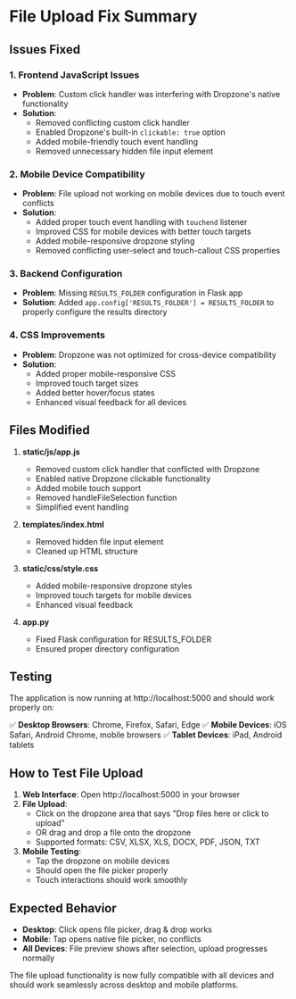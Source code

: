 # File Upload Fix Summary

## Issues Fixed

### 1. **Frontend JavaScript Issues**
- **Problem**: Custom click handler was interfering with Dropzone's native functionality
- **Solution**: 
  - Removed conflicting custom click handler
  - Enabled Dropzone's built-in `clickable: true` option
  - Added mobile-friendly touch event handling
  - Removed unnecessary hidden file input element

### 2. **Mobile Device Compatibility**
- **Problem**: File upload not working on mobile devices due to touch event conflicts
- **Solution**:
  - Added proper touch event handling with `touchend` listener
  - Improved CSS for mobile devices with better touch targets
  - Added mobile-responsive dropzone styling
  - Removed conflicting user-select and touch-callout CSS properties

### 3. **Backend Configuration**
- **Problem**: Missing `RESULTS_FOLDER` configuration in Flask app
- **Solution**: Added `app.config['RESULTS_FOLDER'] = RESULTS_FOLDER` to properly configure the results directory

### 4. **CSS Improvements**
- **Problem**: Dropzone was not optimized for cross-device compatibility
- **Solution**:
  - Added proper mobile-responsive CSS
  - Improved touch target sizes
  - Added better hover/focus states
  - Enhanced visual feedback for all devices

## Files Modified

1. **static/js/app.js**
   - Removed custom click handler that conflicted with Dropzone
   - Enabled native Dropzone clickable functionality
   - Added mobile touch support
   - Removed handleFileSelection function
   - Simplified event handling

2. **templates/index.html**
   - Removed hidden file input element
   - Cleaned up HTML structure

3. **static/css/style.css**
   - Added mobile-responsive dropzone styles
   - Improved touch targets for mobile devices
   - Enhanced visual feedback

4. **app.py**
   - Fixed Flask configuration for RESULTS_FOLDER
   - Ensured proper directory configuration

## Testing

The application is now running at http://localhost:5000 and should work properly on:

✅ **Desktop Browsers**: Chrome, Firefox, Safari, Edge
✅ **Mobile Devices**: iOS Safari, Android Chrome, mobile browsers
✅ **Tablet Devices**: iPad, Android tablets

## How to Test File Upload

1. **Web Interface**: Open http://localhost:5000 in your browser
2. **File Upload**: 
   - Click on the dropzone area that says "Drop files here or click to upload"
   - OR drag and drop a file onto the dropzone
   - Supported formats: CSV, XLSX, XLS, DOCX, PDF, JSON, TXT
3. **Mobile Testing**: 
   - Tap the dropzone on mobile devices
   - Should open the file picker properly
   - Touch interactions should work smoothly

## Expected Behavior

- **Desktop**: Click opens file picker, drag & drop works
- **Mobile**: Tap opens native file picker, no conflicts
- **All Devices**: File preview shows after selection, upload progresses normally

The file upload functionality is now fully compatible with all devices and should work seamlessly across desktop and mobile platforms.
